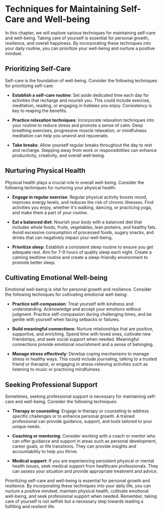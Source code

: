 # Techniques for Maintaining Self-Care and Well-being

In this chapter, we will explore various techniques for maintaining self-care and well-being. Taking care of yourself is essential for personal growth, resilience, and overall happiness. By incorporating these techniques into your daily routine, you can prioritize your well-being and nurture a positive mindset.

## Prioritizing Self-Care

Self-care is the foundation of well-being. Consider the following techniques for prioritizing self-care:

- **Establish a self-care routine**: Set aside dedicated time each day for activities that recharge and nourish you. This could include exercise, meditation, reading, or engaging in hobbies you enjoy. Consistency is key to reaping the benefits.
    
- **Practice relaxation techniques**: Incorporate relaxation techniques into your routine to reduce stress and promote a sense of calm. Deep breathing exercises, progressive muscle relaxation, or mindfulness meditation can help you unwind and rejuvenate.
    
- **Take breaks**: Allow yourself regular breaks throughout the day to rest and recharge. Stepping away from work or responsibilities can enhance productivity, creativity, and overall well-being.
    

## Nurturing Physical Health

Physical health plays a crucial role in overall well-being. Consider the following techniques for nurturing your physical health:

- **Engage in regular exercise**: Regular physical activity boosts mood, improves energy levels, and reduces the risk of chronic illnesses. Find activities you enjoy, whether it's walking, dancing, or practicing yoga, and make them a part of your routine.
    
- **Eat a balanced diet**: Nourish your body with a balanced diet that includes whole foods, fruits, vegetables, lean proteins, and healthy fats. Avoid excessive consumption of processed foods, sugary snacks, and drinks that can negatively impact your well-being.
    
- **Prioritize sleep**: Establish a consistent sleep routine to ensure you get adequate rest. Aim for 7-9 hours of quality sleep each night. Create a calming bedtime routine and create a sleep-friendly environment to promote better sleep.
    

## Cultivating Emotional Well-being

Emotional well-being is vital for personal growth and resilience. Consider the following techniques for cultivating emotional well-being:

- **Practice self-compassion**: Treat yourself with kindness and understanding. Acknowledge and accept your emotions without judgment. Practice self-compassion during challenging times, and be gentle with yourself when facing setbacks or failures.
    
- **Build meaningful connections**: Nurture relationships that are positive, supportive, and enriching. Spend time with loved ones, cultivate new friendships, and seek social support when needed. Meaningful connections provide emotional nourishment and a sense of belonging.
    
- **Manage stress effectively**: Develop coping mechanisms to manage stress in healthy ways. This could include journaling, talking to a trusted friend or therapist, or engaging in stress-relieving activities such as listening to music or practicing mindfulness.
    

## Seeking Professional Support

Sometimes, seeking professional support is necessary for maintaining self-care and well-being. Consider the following techniques:

- **Therapy or counseling**: Engage in therapy or counseling to address specific challenges or to enhance personal growth. A trained professional can provide guidance, support, and tools tailored to your unique needs.
    
- **Coaching or mentoring**: Consider working with a coach or mentor who can offer guidance and support in areas such as personal development, career goals, or life transitions. They can provide insights and accountability to help you thrive.
    
- **Medical support**: If you are experiencing persistent physical or mental health issues, seek medical support from healthcare professionals. They can assess your situation and provide appropriate treatment and advice.
    

Prioritizing self-care and well-being is essential for personal growth and resilience. By incorporating these techniques into your daily life, you can nurture a positive mindset, maintain physical health, cultivate emotional well-being, and seek professional support when needed. Remember, taking care of yourself is not selfish but a necessary step towards leading a fulfilling and resilient life.
